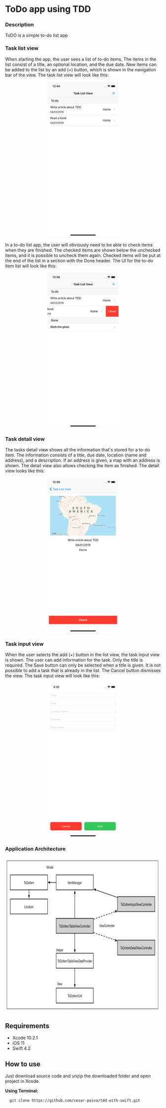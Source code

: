 # ToDo app using TDD

### Description

ToDO is a simple to-do list app


### Task list view

When starting the app, the user sees a list of to-do items. The items in the list consist of a title, an optional location, and the due date. New items can be added to the list by an add (+) button, which is shown in the navigation bar of the view. The task list view will look like this:

<p align="center">
  <img src="https://github.com/cesar-paiva/tdd-with-swift/blob/master/task_list_view.png?raw=true" height="500">
</p>

In a to-do list app, the user will obviously need to be able to check items when they are finished. The checked items are shown below the unchecked items, and it is possible to uncheck them again. Checked items will be put at the end of the list in a section with the Done header. The UI for the to-do item list will look like this:

<p align="center">
  <img src="https://github.com/cesar-paiva/tdd-with-swift/blob/master/task_list_view2.png?raw=true" height="500">
</p>

### Task detail view

The tasks detail view shows all the information that's stored for a to-do item.
The information consists of a title, due date, location (name and address), and a description. If an address is given, a map with an address is shown. The detail view also allows checking the item as finished. The detail view looks like this:

<p align="center">
  <img src="https://github.com/cesar-paiva/tdd-with-swift/blob/master/task_detail_view.png?raw=true" height="500">
</p>

### Task input view

When the user selects the add (+) button in the list view, the task input view is shown. The user can add information for the task. Only the title is required. The Save button can only be selected when a title is given. It is not possible to add a task that is already in the list. The Cancel button dismisses the view. The task input view will look like this:

<p align="center">
  <img src="https://github.com/cesar-paiva/tdd-with-swift/blob/master/task_input_view.png?raw=true" height="500">
</p>

### Application Architecture

<p align="center">
  <img src="https://github.com/cesar-paiva/tdd-with-swift/blob/master/architecture.png?raw=true" height="500">
</p>


## Requirements
- Xcode 10.2.1
- iOS 11
- Swift 4.2

## How to use
Just download source code and unzip the downloaded folder and open project in Xcode.

**Using Terminal:**
```
  git clone https://github.com/cesar-paiva/tdd-with-swift.git
  ```

